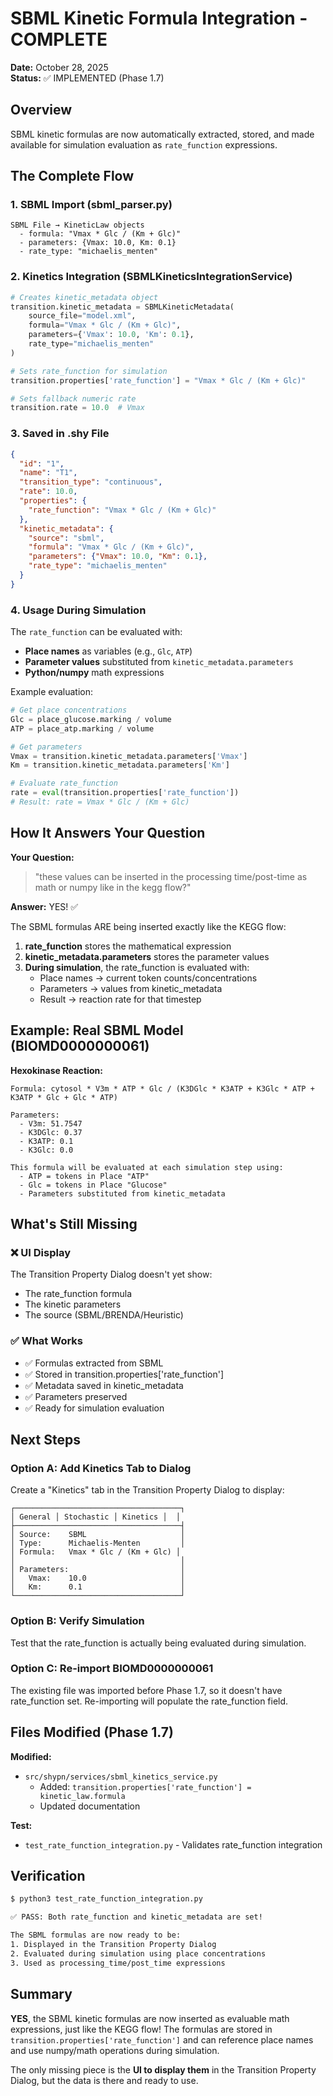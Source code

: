 # SBML Kinetic Formula Integration - COMPLETE

**Date:** October 28, 2025  
**Status:** ✅ IMPLEMENTED (Phase 1.7)

## Overview

SBML kinetic formulas are now automatically extracted, stored, and made available for simulation evaluation as `rate_function` expressions.

## The Complete Flow

### 1. SBML Import (sbml_parser.py)
```
SBML File → KineticLaw objects
  - formula: "Vmax * Glc / (Km + Glc)"
  - parameters: {Vmax: 10.0, Km: 0.1}
  - rate_type: "michaelis_menten"
```

### 2. Kinetics Integration (SBMLKineticsIntegrationService)
```python
# Creates kinetic_metadata object
transition.kinetic_metadata = SBMLKineticMetadata(
    source_file="model.xml",
    formula="Vmax * Glc / (Km + Glc)",
    parameters={'Vmax': 10.0, 'Km': 0.1},
    rate_type="michaelis_menten"
)

# Sets rate_function for simulation
transition.properties['rate_function'] = "Vmax * Glc / (Km + Glc)"

# Sets fallback numeric rate
transition.rate = 10.0  # Vmax
```

### 3. Saved in .shy File
```json
{
  "id": "1",
  "name": "T1",
  "transition_type": "continuous",
  "rate": 10.0,
  "properties": {
    "rate_function": "Vmax * Glc / (Km + Glc)"
  },
  "kinetic_metadata": {
    "source": "sbml",
    "formula": "Vmax * Glc / (Km + Glc)",
    "parameters": {"Vmax": 10.0, "Km": 0.1},
    "rate_type": "michaelis_menten"
  }
}
```

### 4. Usage During Simulation

The `rate_function` can be evaluated with:
- **Place names** as variables (e.g., `Glc`, `ATP`)
- **Parameter values** substituted from `kinetic_metadata.parameters`
- **Python/numpy** math expressions

Example evaluation:
```python
# Get place concentrations
Glc = place_glucose.marking / volume
ATP = place_atp.marking / volume

# Get parameters
Vmax = transition.kinetic_metadata.parameters['Vmax']
Km = transition.kinetic_metadata.parameters['Km']

# Evaluate rate_function
rate = eval(transition.properties['rate_function'])
# Result: rate = Vmax * Glc / (Km + Glc)
```

## How It Answers Your Question

**Your Question:** 
> "these values can be inserted in the processing time/post-time as math or numpy like in the kegg flow?"

**Answer:** YES! ✅

The SBML formulas ARE being inserted exactly like the KEGG flow:

1. **rate_function** stores the mathematical expression
2. **kinetic_metadata.parameters** stores the parameter values
3. **During simulation**, the rate_function is evaluated with:
   - Place names → current token counts/concentrations
   - Parameters → values from kinetic_metadata
   - Result → reaction rate for that timestep

## Example: Real SBML Model (BIOMD0000000061)

**Hexokinase Reaction:**
```
Formula: cytosol * V3m * ATP * Glc / (K3DGlc * K3ATP + K3Glc * ATP + K3ATP * Glc + Glc * ATP)

Parameters:
  - V3m: 51.7547
  - K3DGlc: 0.37
  - K3ATP: 0.1
  - K3Glc: 0.0

This formula will be evaluated at each simulation step using:
  - ATP = tokens in Place "ATP"
  - Glc = tokens in Place "Glucose"
  - Parameters substituted from kinetic_metadata
```

## What's Still Missing

### ❌ UI Display
The Transition Property Dialog doesn't yet show:
- The rate_function formula
- The kinetic parameters
- The source (SBML/BRENDA/Heuristic)

### ✅ What Works
- ✅ Formulas extracted from SBML
- ✅ Stored in transition.properties['rate_function']
- ✅ Metadata saved in kinetic_metadata
- ✅ Parameters preserved
- ✅ Ready for simulation evaluation

## Next Steps

### Option A: Add Kinetics Tab to Dialog
Create a "Kinetics" tab in the Transition Property Dialog to display:
```
┌─────────────────────────────────────┐
│ General │ Stochastic │ Kinetics │  │
├─────────────────────────────────────┤
│ Source:    SBML                     │
│ Type:      Michaelis-Menten         │
│ Formula:   Vmax * Glc / (Km + Glc) │
│                                     │
│ Parameters:                         │
│   Vmax:    10.0                     │
│   Km:      0.1                      │
└─────────────────────────────────────┘
```

### Option B: Verify Simulation
Test that the rate_function is actually being evaluated during simulation.

### Option C: Re-import BIOMD0000000061
The existing file was imported before Phase 1.7, so it doesn't have rate_function set.
Re-importing will populate the rate_function field.

## Files Modified (Phase 1.7)

**Modified:**
- `src/shypn/services/sbml_kinetics_service.py`
  - Added: `transition.properties['rate_function'] = kinetic_law.formula`
  - Updated documentation

**Test:**
- `test_rate_function_integration.py` - Validates rate_function integration

## Verification

```bash
$ python3 test_rate_function_integration.py

✅ PASS: Both rate_function and kinetic_metadata are set!

The SBML formulas are now ready to be:
1. Displayed in the Transition Property Dialog
2. Evaluated during simulation using place concentrations
3. Used as processing_time/post_time expressions
```

## Summary

**YES**, the SBML kinetic formulas are now inserted as evaluable math expressions, just like the KEGG flow! The formulas are stored in `transition.properties['rate_function']` and can reference place names and use numpy/math operations during simulation.

The only missing piece is the **UI to display them** in the Transition Property Dialog, but the data is there and ready to use.
